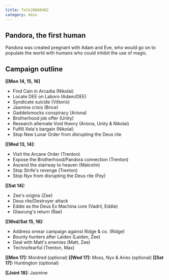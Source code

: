 ```yaml
---
title: Talk20060402
category: deus
---
```

## Pandora, the first human

Pandora was created pregnant with Adam and Eve, who would go on to populate the world with humans who could inhibit the use of magic.


## Campaign outline

__[[Mon 14, 15, 16]__
* Find Cain in Arcadia (Nikolai)
* Locate DEE on Laboro (Adam/DEE)
* Syndicate suicide (Vittorio)
* Jasmine crisis (Brice)
* Gaddelsmocks conspiracy (Ariona)
* Brotherhood job offer (Unity)
* Research alternate Void theory (Ariona, Unity &amp; Nikolai)
* Fulfill Xela's bargain (Nikolai)
* Stop New Lunar Order from disrupting the Deus rite

__[[Wed 13, 14]:__
* Visit the Arcane Order (Trenton)
* Expose the Brotherhood/Pandora connection (Trenton)
* Ascend the stairway to heaven (Malcolm)
* Stop Strife's revenge (Trenton)
* Stop Nyx from disrupting the Deus rite (Fey)

__[[Sat 14]:__
* Zee's origins (Zee)
* Deus rite/Destroyer attack
* Eddie as the Deus Ex Machina core (Vadril, Eddie)
* Glaurung's return (Rae)

__[[Wed/Sat 15, 16]:__
* Address smear campaign against Ridge &amp; co. (Ridge)
* Bounty hunters after Laiden (Laiden, Zee)
* Deal with Matt's enemies (Matt, Zee)
* Technofearful (Trenton, Max)

__[[Mon 17]:__ Mordred (optional)
__[[Wed 17]:__ Moss, Nyx &amp; Aries (optional)
__[[Sat 17]:__ Huntington (optional)

__[[Joint 18]:__ Jasmine

